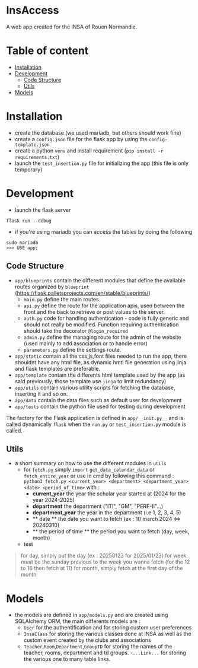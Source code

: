# InsAccess
A web app created for the INSA of Rouen Normandie.

# Table of content
- [Installation](#installation)
- [Development](#dev)
	- [Code Structure](#struct)
	- [Utils](#util)
- [Models](#models)

# Installation <div id='installation'/>
- create the database (we used mariadb, but others should work fine)
- create a `config.json` file for the flask app by using the  `config-template.json`
- create a python `venv` and install requirement (`pip install -r requirements.txt`)
- launch the `test_insertion.py` file for initializing the app (this file is only temporary)

# Development <div id='dev'/>
-  launch the flask server
```
flask run --debug
```
-  if you're using mariadb you can access the tables by doing the following
```
sudo mariadb
>>> USE app;
```
## Code Structure<div id='struct'/>
- `app/blueprints` contain the different modules that define the available routes organized by `blueprint` (https://flask.palletsprojects.com/en/stable/blueprints/)
	- `main.py` define the main routes.
	- `api.py` define the route for the application apis, used between the front and the back to retrieve or post values to the server.
	- `auth.py` code for handling authentication - code is fully generic and should not really be modified. Function requiring authentication should take the decorator `@login_required`
	- `admin.py` define the managing route for the admin of the website (used mainly to add association or to handle error)
	- `parameters.py` define the settings route.
- `app/static` contain all the css,js,font files needed to run the app, there shouldnt have any html file, as dynamic hmtl file generation using jinja and flask templates are preferable.
- `app/template` contain the differents html template used by the app (as said previously, those template use `jinja` to limit redundancy)
- `app/utils` contain various utility scripts for fetching the database, inserting it and so on.
- `app/data` contain the data files such as default user for development
- `app/tests` contain the python file used for testing during development


The factory for the Flask application is defined in `app/__init.py__` and is called dynamically `flask` when the `run.py`  or `test_insertion.py` module is called.

## Utils
- a short summary on how to use the different modules in `utils`
	- for `fetch.py` simply `import` `get_data_calendar_data` or `fetch_entire_year` or use in cmd by following this command : `python3 fetch.py <current_year> <department> <department_year> <date> <period_of_time>` with :
		- **current_year** the year the scholar year started at (2024 for the year 2024-2025) 
		- **department** the department ("ITI", "GM", "PERF-II"...)
		- **department_year** the year in the department (i.e 1, 2, 3, 4, 5)
		- ** date ** the date you want to fetch (ex : 10 march 2024 <=> 20240310)
		- ** the period of time ** the period you want to fetch (day, week, month)
	- test
> for day, simply put the day (ex : 20250123 for 2025/01/23)
> for week, must be the sunday previous to the week you wanna fetch (for the 12 to 16 then fetch at 11)
> for month, simply fetch at the first day of the month


# Models <div id='models'/>
- the models are defined in `app/models.py`  and are created using SQLAlchemy ORM, the main differents models are :
	- `User` for the authentification and for storing custom user preferences
	- `InsaClass` for storing the various classes done at INSA as well as the custom event created by the clubs and associations
	- `Teacher`,`Room`,`Department`,`GroupTD` for storing the names of the teacher, rooms, department and td groups.
	-`...Link...` for storing the various one to many table links.

